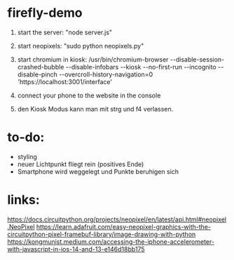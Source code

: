 # firefly-demo

1. start the server: "node server.js"
2. start neopixels: "sudo python neopixels.py"
3. start chromium in kiosk:
   /usr/bin/chromium-browser --disable-session-crashed-bubble --disable-infobars --kiosk --no-first-run --incognito --disable-pinch --overcroll-history-navigation=0 'https://localhost:3001/interface'
   
4. connect your phone to the website in the console
5. den Kiosk Modus kann man mit strg und f4 verlassen.

# to-do:

- styling
- neuer Lichtpunkt fliegt rein (positives Ende)
- Smartphone wird weggelegt und Punkte beruhigen sich

# links:

https://docs.circuitpython.org/projects/neopixel/en/latest/api.html#neopixel.NeoPixel
https://learn.adafruit.com/easy-neopixel-graphics-with-the-circuitpython-pixel-framebuf-library/image-drawing-with-python
https://kongmunist.medium.com/accessing-the-iphone-accelerometer-with-javascript-in-ios-14-and-13-e146d18bb175
